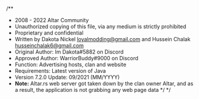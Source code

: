 /**
 * 2008 - 2022 Altar Community
 * Unauthorized copying of this file, via any medium is strictly prohibited
 * Proprietary and confidential 
 * Written by Dakota Nickel <loyalmodding@gmail.com> and Hussein Chalak <husseinchalak6@gmail.com>
 * Original Author: Im Dakota#5882 on Discord
 * Approved Author: WarriorBuddy#9000 on Discord
 * Function: Advertising hosts, clan and website
 * Requirements: Latest version of Java
 * Version 7.2.0 Update: 09/2021 (MM/YYYY)
 * __Note:__ Altar.rs web server got taken down by the clan owner Altar, and as a result, the application is not grabbing any web page data */
 */
